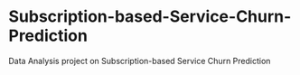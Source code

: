 # Subscription-based-Service-Churn-Prediction
Data Analysis project on Subscription-based Service Churn Prediction
